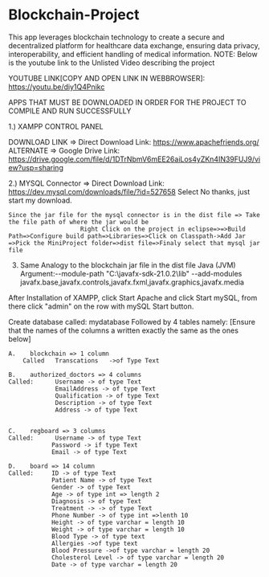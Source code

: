 # Blockchain-Project
This app leverages blockchain technology to create a secure and decentralized platform for healthcare data exchange, ensuring data privacy, interoperability, and efficient handling of medical information.
NOTE: 
Below is the youtube link to the Unlisted Video describing the project

YOUTUBE LINK[COPY AND OPEN LINK IN WEBBROWSER]: https://youtu.be/diy1Q4Pnikc

APPS THAT MUST BE DOWNLOADED IN ORDER FOR THE PROJECT TO COMPILE AND RUN SUCCESSFULLY

1.) XAMPP CONTROL PANEL

   DOWNLOAD LINK => Direct Download Link: https://www.apachefriends.org/
   ALTERNATE => Google Drive Link: https://drive.google.com/file/d/1DTrNbmV6mEE26aiLos4yZKn4IN39FUJ9/view?usp=sharing
   
2.) MYSQL Connector => Direct Download Link: https://dev.mysql.com/downloads/file/?id=527658
	               Select No thanks, just start my download.

	Since the jar file for the mysql connector is in the dist file => Take the file path of where the jar would be 
						Right Click on the project in eclipse=>=>Build Path=>Configure build path=>Libraries=>Click on Classpath->Add Jar =>Pick the MiniProject folder=>dist file=>Finaly select that mysql jar file
   
 3) Same Analogy to the blockchain jar file in the dist file
		Java (JVM) Argument:--module-path "C:\javafx-sdk-21.0.2\lib" --add-modules javafx.base,javafx.controls,javafx.fxml,javafx.graphics,javafx.media
   
   
   After Installation of XAMPP, click Start Apache and click Start mySQL, from there click "admin" on the row with mySQL Start button.
   
   Create database called: mydatabase
   Followed by 4 tables namely: [Ensure that the names of the columns a written exactly the same as the ones below]

    A.    blockchain => 1 column
		Called	 Transcations	->of Type Text
	
	B.    authorized_doctors => 4 columns
	Called:      Username -> of type Text
				 EmailAddress -> of type Text
				 Qualification -> of type Text
				 Description -> of type Text
				 Address -> of type Text
	
	
	C.    regboard => 3 columns
	Called:      Username -> of type Text
				Password -> if type Text
				Email -> of type Text
	
	D.    board => 14 column
	Called:		ID -> of type Text
				Patient Name -> of type Text
				Gender -> of type Text
				Age -> of type int => length 2 
				Diagnosis -> of type Text
				Treatment -> -> of type Text
				Phone Number -> of type int =>lenth 10 
				Height -> of type varchar = length 10
				Weight -> of type varchar = length 10
				Blood Type -> of type text
				Allergies ->of type text
				Blood Pressure ->of type varchar = length 20
				Cholesterol Level -> of type varchar = length 20
				Date -> of type varchar = length 20
				
	      
   
   
